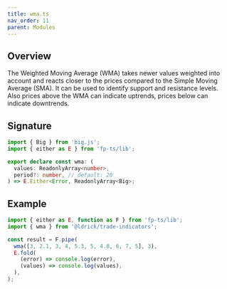 ```yaml
---
title: wma.ts
nav_order: 11
parent: Modules
---
```


## Overview

The Weighted Moving Average (WMA) takes newer values weighted into account and reacts closer to the prices compared to the Simple Moving Average (SMA). It can be used to identify support and resistance levels. Also prices above the WMA can indicate uptrends, prices below can indicate downtrends.

## Signature

```typescript
import { Big } from 'big.js';
import { either as E } from 'fp-ts/lib';

export declare const wma: (
  values: ReadonlyArray<number>,
  period?: number, // default: 20
) => E.Either<Error, ReadonlyArray<Big>;
```

## Example

```typescript
import { either as E, function as F } from 'fp-ts/lib';
import { wma } from '@ldrick/trade-indicators';

const result = F.pipe(
  wma([3, 2.1, 3, 4, 5.3, 5, 4.8, 6, 7, 5], 3),
  E.fold(
    (error) => console.log(error),
    (values) => console.log(values),
  ),
);
```
